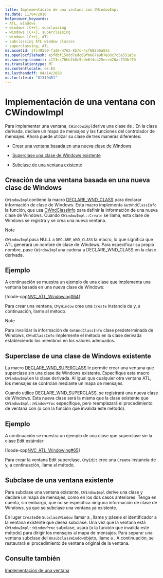 ```yaml
---
title: Implementación de una ventana con CWindowImpl
ms.date: 11/04/2016
helpviewer_keywords:
- ATL, windows
- windows [C++], subclassing
- windows [C++], superclassing
- windows [C++], ATL
- subclassing ATL window classes
- superclassing, ATL
ms.assetid: 3fc40550-f1d6-4702-8b7c-4cf682b6a855
ms.openlocfilehash: e5fdbf15ddd7edc69f0667a9b7e08c7c5e531a5e
ms.sourcegitcommit: c123cc76bb2b6c5cde6f4c425ece420ac733bf70
ms.translationtype: MT
ms.contentlocale: es-ES
ms.lasthandoff: 04/14/2020
ms.locfileid: "81319451"
---
```

# <a name="implementing-a-window-with-cwindowimpl"></a>Implementación de una ventana con CWindowImpl

Para implementar una ventana, `CWindowImpl`derive una clase de . En la clase derivada, declare un mapa de mensajes y las funciones del controlador de mensajes. Ahora puede utilizar su clase de tres maneras diferentes:

- [Crear una ventana basada en una nueva clase de Windows](#_atl_creating_a_window_based_on_a_new_windows_class)

- [Superclase una clase de Windows existente](#_atl_superclassing_an_existing_windows_class)

- [Subclase de una ventana existente](#_atl_subclassing_an_existing_window)

## <a name="creating-a-window-based-on-a-new-windows-class"></a><a name="_atl_creating_a_window_based_on_a_new_windows_class"></a>Creación de una ventana basada en una nueva clase de Windows

`CWindowImpl`contiene la macro [DECLARE_WND_CLASS](reference/window-class-macros.md#declare_wnd_class) para declarar información de clase de Windows. Esta macro implementa `GetWndClassInfo` la función, que usa [CWndClassInfo](../atl/reference/cwndclassinfo-class.md) para definir la información de una nueva clase de Windows. Cuando `CWindowImpl::Create` se llama, esta clase de Windows se registra y se crea una nueva ventana.

> [!NOTE]
> `CWindowImpl`pasa NULL a `DECLARE_WND_CLASS` la macro, lo que significa que ATL generará un nombre de clase de Windows. Para especificar su propio nombre, pase `CWindowImpl`una cadena a DECLARE_WND_CLASS en la clase derivada.

## <a name="example"></a>Ejemplo

A continuación se muestra un ejemplo de una clase que implementa una ventana basada en una nueva clase de Windows:

[!code-cpp[NVC_ATL_Windowing#64](../atl/codesnippet/cpp/implementing-a-window-with-cwindowimpl_1.h)]

Para crear una ventana, `CMyWindow` cree una `Create` instancia de y, a continuación, llame al método.

> [!NOTE]
> Para invalidar la información de `GetWndClassInfo` clase predeterminada de Windows, `CWndClassInfo` implemente el método en la clase derivada estableciendo los miembros en los valores adecuados.

## <a name="superclassing-an-existing-windows-class"></a><a name="_atl_superclassing_an_existing_windows_class"></a>Superclase de una clase de Windows existente

La macro [DECLARE_WND_SUPERCLASS](reference/window-class-macros.md#declare_wnd_superclass) le permite crear una ventana que superclase sin una clase de Windows existente. Especifique esta macro `CWindowImpl`en la clase derivada. Al igual que cualquier otra ventana ATL, los mensajes se controlan mediante un mapa de mensajes.

Cuando utilice DECLARE_WND_SUPERCLASS, se registrará una nueva clase de Windows. Esta nueva clase será la misma que la clase existente que `CWindowImpl::WindowProc` especifique, pero reemplazará el procedimiento de ventana con (o con la función que invalida este método).

## <a name="example"></a>Ejemplo

A continuación se muestra un ejemplo de una clase que superclase sin la clase Edit estándar:

[!code-cpp[NVC_ATL_Windowing#65](../atl/codesnippet/cpp/implementing-a-window-with-cwindowimpl_2.h)]

Para crear la ventana Edit superclase, `CMyEdit` cree una `Create` instancia de y, a continuación, llame al método.

## <a name="subclassing-an-existing-window"></a><a name="_atl_subclassing_an_existing_window"></a>Subclase de una ventana existente

Para subclase una ventana existente, `CWindowImpl` derive una clase y declare un mapa de mensajes, como en los dos casos anteriores. Tenga en cuenta, sin embargo, que no se especifica ninguna información de clase de Windows, ya que se subclase una ventana ya existente.

En lugar `Create`de `SubclassWindow` llamar a , llame y pásele el identificador a la ventana existente que desea subclase. Una vez que la ventana está `CWindowImpl::WindowProc` subclase, usará (o la función que invalida este método) para dirigir los mensajes al mapa de mensajes. Para separar una ventana subclase del `UnsubclassWindow`objeto, llame a . A continuación, se restaurará el procedimiento de ventana original de la ventana.

## <a name="see-also"></a>Consulte también

[Implementación de una ventana](../atl/implementing-a-window.md)
